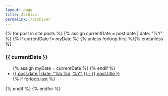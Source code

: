 ```yaml
---
layout: page
title: Archive
permalink: /archive/
---
```


<section class="archive-post-list">
   {% for post in site.posts %}
       {% assign currentDate = post.date | date: "%Y" %}
       {% if currentDate != myDate %}
           {% unless forloop.first %}</ul>{% endunless %}
           <h3>{{ currentDate }}</h3>
           <ul>
           {% assign myDate = currentDate %}
       {% endif %}
       <li><a class="post-list" href="{{ post.url }}"><span>{{ post.date | date: "%b %d, %Y" }}</span> - {{ post.title }}</a></li>
       {% if forloop.last %}</ul>{% endif %}
   {% endfor %}
</section>
